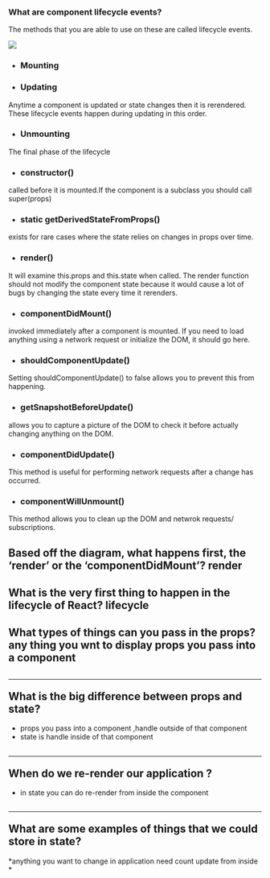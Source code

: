 ### What are component lifecycle events?
The methods that you are able to use on these are called lifecycle events. 

<img src = 'https://miro.medium.com/max/2000/0*0saPKFiTUk6W3FYp'>

* ###  Mounting
* ### Updating
Anytime a component is updated or state changes then it is rerendered.
These lifecycle events happen during updating in this order.

* ### Unmounting
The final phase of the lifecycle
* ### constructor()
called before it is mounted.If the component is a subclass you should call super(props)

* ### static getDerivedStateFromProps()
exists for rare cases where the state relies on changes in props over time.

* ### render()
It will examine this.props and this.state when called. 
The render function should not modify the component state
because it would cause a lot of bugs by changing the state every time it rerenders.

* ### componentDidMount()
invoked immediately after a component is mounted. 
If you need to load anything using a network request or initialize the DOM, it should go here.

* ### shouldComponentUpdate()
Setting shouldComponentUpdate() to false allows you to prevent this from happening.

* ### getSnapshotBeforeUpdate()
allows you to capture a picture of the DOM to check it before actually changing anything on the DOM.

* ### componentDidUpdate()
This method is useful for performing network requests after a change has occurred.

* ### componentWillUnmount()
This method allows you to clean up the DOM and netwrok requests/ subscriptions.

## Based off the diagram, what happens first, the ‘render’ or the ‘componentDidMount’? render

## What is the very first thing to happen in the lifecycle of React? lifecycle

## What types of things can you pass in the props?  any thing you wnt to display props you pass into a component 
## <hr>What is the big difference between props and state?
*  props you pass into a component ,handle outside of that component
* state is handle inside of that component
## <hr> When do we re-render our application ? 
* in state you can do re-render from inside the component
## <hr> What are some examples of things that we could store in state? 
*anything you want to change in application need count update from inside
*


